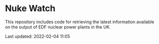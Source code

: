 # Nuke Watch

This repository includes code for retrieving the latest information available on the output of EDF nuclear power plants in the UK.

Last updated: 2022-02-04 11:05